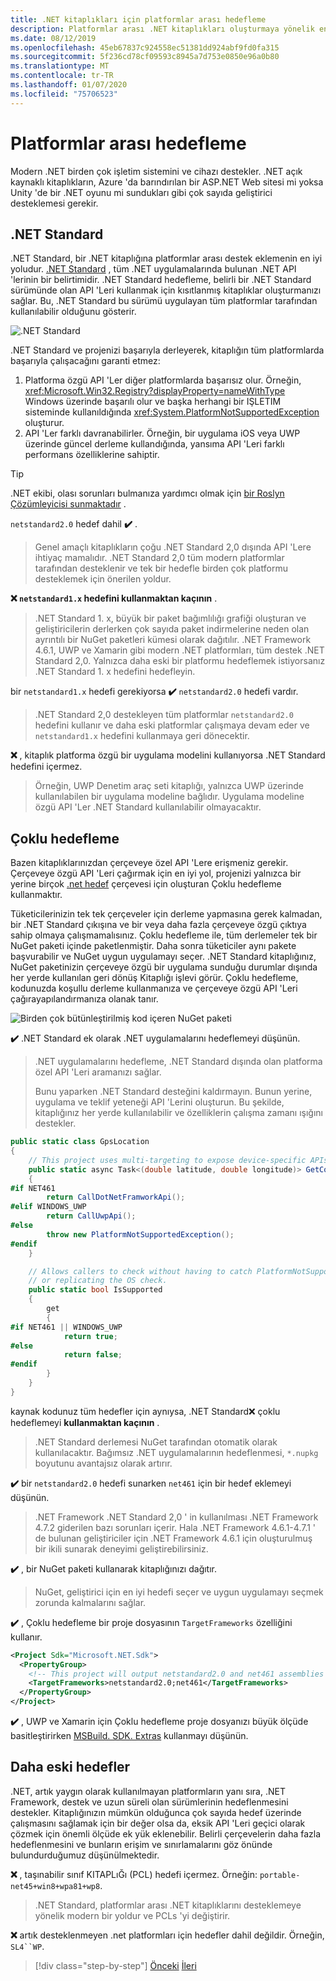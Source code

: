 ```yaml
---
title: .NET kitaplıkları için platformlar arası hedefleme
description: Platformlar arası .NET kitaplıkları oluşturmaya yönelik en iyi yöntem önerileri.
ms.date: 08/12/2019
ms.openlocfilehash: 45eb67837c924558ec51381dd924abf9fd0fa315
ms.sourcegitcommit: 5f236cd78cf09593c8945a7d753e0850e96a0b80
ms.translationtype: MT
ms.contentlocale: tr-TR
ms.lasthandoff: 01/07/2020
ms.locfileid: "75706523"
---
```

# <a name="cross-platform-targeting"></a>Platformlar arası hedefleme

Modern .NET birden çok işletim sistemini ve cihazı destekler. .NET açık kaynaklı kitaplıkların, Azure 'da barındırılan bir ASP.NET Web sitesi mi yoksa Unity 'de bir .NET oyunu mi sundukları gibi çok sayıda geliştirici desteklemesi gerekir.

## <a name="net-standard"></a>.NET Standard

.NET Standard, bir .NET kitaplığına platformlar arası destek eklemenin en iyi yoludur. [.NET Standard](../net-standard.md) , tüm .NET uygulamalarında bulunan .NET API 'lerinin bir belirtimidir. .NET Standard hedefleme, belirli bir .NET Standard sürümünde olan API 'Leri kullanmak için kısıtlanmış kitaplıklar oluşturmanızı sağlar. Bu, .NET Standard bu sürümü uygulayan tüm platformlar tarafından kullanılabilir olduğunu gösterir.

![.NET Standard](./media/cross-platform-targeting/platforms-netstandard.png ".NET Standard")

.NET Standard ve projenizi başarıyla derleyerek, kitaplığın tüm platformlarda başarıyla çalışacağını garanti etmez:

1. Platforma özgü API 'Ler diğer platformlarda başarısız olur. Örneğin, <xref:Microsoft.Win32.Registry?displayProperty=nameWithType> Windows üzerinde başarılı olur ve başka herhangi bir IŞLETIM sisteminde kullanıldığında <xref:System.PlatformNotSupportedException> oluşturur.
2. API 'Ler farklı davranabilirler. Örneğin, bir uygulama iOS veya UWP üzerinde güncel derleme kullandığında, yansıma API 'Leri farklı performans özelliklerine sahiptir.

> [!TIP]
> .NET ekibi, olası sorunları bulmanıza yardımcı olmak için [bir Roslyn Çözümleyicisi sunmaktadır](../analyzers/api-analyzer.md) .

`netstandard2.0` hedef dahil **✔️** .

> Genel amaçlı kitaplıkların çoğu .NET Standard 2,0 dışında API 'Lere ihtiyaç mamalıdır. .NET Standard 2,0 tüm modern platformlar tarafından desteklenir ve tek bir hedefle birden çok platformu desteklemek için önerilen yoldur.

**❌ `netstandard1.x` hedefini kullanmaktan kaçının** .

> .NET Standard 1. x, büyük bir paket bağımlılığı grafiği oluşturan ve geliştiricilerin derlerken çok sayıda paket indirmelerine neden olan ayrıntılı bir NuGet paketleri kümesi olarak dağıtılır. .NET Framework 4.6.1, UWP ve Xamarin gibi modern .NET platformları, tüm destek .NET Standard 2,0. Yalnızca daha eski bir platformu hedeflemek istiyorsanız .NET Standard 1. x hedefini hedefleyin.

bir `netstandard1.x` hedefi gerekiyorsa **✔️** `netstandard2.0` hedefi vardır.

> .NET Standard 2,0 destekleyen tüm platformlar `netstandard2.0` hedefini kullanır ve daha eski platformlar çalışmaya devam eder ve `netstandard1.x` hedefini kullanmaya geri dönecektir.

**❌** , kitaplık platforma özgü bir uygulama modelini kullanıyorsa .NET Standard hedefini içermez.

> Örneğin, UWP Denetim araç seti kitaplığı, yalnızca UWP üzerinde kullanılabilen bir uygulama modeline bağlıdır. Uygulama modeline özgü API 'Ler .NET Standard kullanılabilir olmayacaktır.

## <a name="multi-targeting"></a>Çoklu hedefleme

Bazen kitaplıklarınızdan çerçeveye özel API 'Lere erişmeniz gerekir. Çerçeveye özgü API 'Leri çağırmak için en iyi yol, projenizi yalnızca bir yerine birçok [.net hedef](../frameworks.md) çerçevesi için oluşturan Çoklu hedefleme kullanmaktır.

Tüketicilerinizin tek tek çerçeveler için derleme yapmasına gerek kalmadan, bir .NET Standard çıkışına ve bir veya daha fazla çerçeveye özgü çıktıya sahip olmaya çalışmamalısınız. Çoklu hedefleme ile, tüm derlemeler tek bir NuGet paketi içinde paketlenmiştir. Daha sonra tüketiciler aynı pakete başvurabilir ve NuGet uygun uygulamayı seçer. .NET Standard kitaplığınız, NuGet paketinizin çerçeveye özgü bir uygulama sunduğu durumlar dışında her yerde kullanılan geri dönüş Kitaplığı işlevi görür. Çoklu hedefleme, kodunuzda koşullu derleme kullanmanıza ve çerçeveye özgü API 'Leri çağırayapılandırmanıza olanak tanır.

![Birden çok bütünleştirilmiş kod içeren NuGet paketi](./media/cross-platform-targeting/nuget-package-multiple-assemblies.png "Birden çok bütünleştirilmiş kod içeren NuGet paketi")

**✔️** .NET Standard ek olarak .NET uygulamalarını hedeflemeyi düşünün.

> .NET uygulamalarını hedefleme, .NET Standard dışında olan platforma özel API 'Leri aramanızı sağlar.
>
> Bunu yaparken .NET Standard desteğini kaldırmayın. Bunun yerine, uygulama ve teklif yeteneği API 'Lerini oluşturun. Bu şekilde, kitaplığınız her yerde kullanılabilir ve özelliklerin çalışma zamanı ışığını destekler.

```csharp
public static class GpsLocation
{
    // This project uses multi-targeting to expose device-specific APIs to .NET Standard.
    public static async Task<(double latitude, double longitude)> GetCoordinatesAsync()
    {
#if NET461
        return CallDotNetFramworkApi();
#elif WINDOWS_UWP
        return CallUwpApi();
#else
        throw new PlatformNotSupportedException();
#endif
    }

    // Allows callers to check without having to catch PlatformNotSupportedException
    // or replicating the OS check.
    public static bool IsSupported
    {
        get
        {
#if NET461 || WINDOWS_UWP
            return true;
#else
            return false;
#endif
        }
    }
}
```

kaynak kodunuz tüm hedefler için aynıysa, .NET Standard❌ çoklu hedeflemeyi **kullanmaktan kaçının** .

> .NET Standard derlemesi NuGet tarafından otomatik olarak kullanılacaktır. Bağımsız .NET uygulamalarının hedeflenmesi, `*.nupkg` boyutunu avantajsız olarak artırır.

**✔️** bir `netstandard2.0` hedefi sunarken `net461` için bir hedef eklemeyi düşünün.

> .NET Framework .NET Standard 2,0 ' in kullanılması .NET Framework 4.7.2 giderilen bazı sorunları içerir. Hala .NET Framework 4.6.1-4.7.1 ' de bulunan geliştiriciler için .NET Framework 4.6.1 için oluşturulmuş bir ikili sunarak deneyimi geliştirebilirsiniz.

**✔️** , bir NuGet paketi kullanarak kitaplığınızı dağıtır.

> NuGet, geliştirici için en iyi hedefi seçer ve uygun uygulamayı seçmek zorunda kalmalarını sağlar.

**✔️** , Çoklu hedefleme bir proje dosyasının `TargetFrameworks` özelliğini kullanır.

```xml
<Project Sdk="Microsoft.NET.Sdk">
  <PropertyGroup>
    <!-- This project will output netstandard2.0 and net461 assemblies -->
    <TargetFrameworks>netstandard2.0;net461</TargetFrameworks>
  </PropertyGroup>
</Project>
```

**✔️** , UWP ve Xamarin için Çoklu hedefleme proje dosyanızı büyük ölçüde basitleştirirken [MSBuild. SDK. Extras](https://github.com/onovotny/MSBuildSdkExtras) kullanmayı düşünün.

## <a name="older-targets"></a>Daha eski hedefler

.NET, artık yaygın olarak kullanılmayan platformların yanı sıra, .NET Framework, destek ve uzun süreli olan sürümlerinin hedeflenmesini destekler. Kitaplığınızın mümkün olduğunca çok sayıda hedef üzerinde çalışmasını sağlamak için bir değer olsa da, eksik API 'Leri geçici olarak çözmek için önemli ölçüde ek yük eklenebilir. Belirli çerçevelerin daha fazla hedeflenmesini ve bunların erişim ve sınırlamalarını göz önünde bulundurduğumuz düşünülmektedir.

**❌** , taşınabilir sınıf KITAPLıĞı (PCL) hedefi içermez. Örneğin: `portable-net45+win8+wpa81+wp8`.

> .NET Standard, platformlar arası .NET kitaplıklarını desteklemeye yönelik modern bir yoldur ve PCLs 'yi değiştirir.

**❌** artık desteklenmeyen .net platformları için hedefler dahil değildir. Örneğin, `SL4``WP`.

>[!div class="step-by-step"]
>[Önceki](get-started.md)
>[İleri](strong-naming.md)
